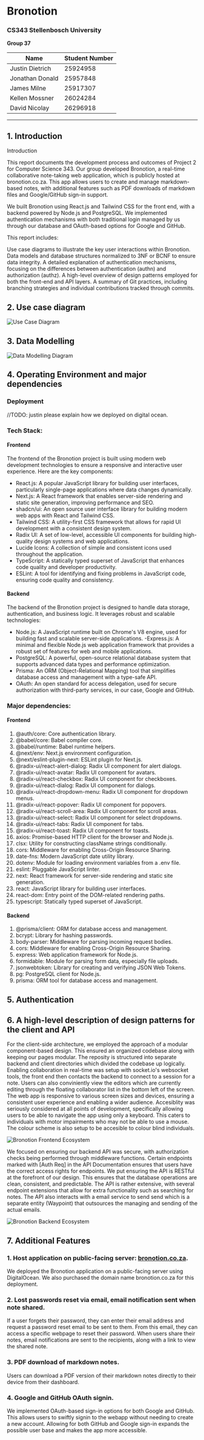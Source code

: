 # Bronotion

### CS343 Stellenbosch University  
**Group 37**

| **Name**          | **Student Number** |
|-------------------|--------------------|
| Justin Dietrich   | 25924958           |
| Jonathan Donald   | 25957848           |
| James Milne       | 25917307           |
| Kellen Mossner    | 26024284           |
| David Nicolay     | 26296918           |

---

## 1. Introduction

Introduction

This report documents the development process and outcomes of Project 2 for Computer Science 343. Our group developed Bronotion, a real-time collaborative note-taking web application, which is publicly hosted at bronotion.co.za. This app allows users to create and manage markdown-based notes, with additional features such as PDF downloads of markdown files and Google/GitHub sign-in support. 
 
We built Bronotion using React.js and Tailwind CSS for the front end, with a backend powered by Node.js and PostgreSQL. We implemented authentication mechanisms with both traditional login managed by us through our database and OAuth-based options for Google and GitHub.

This report includes:

Use case diagrams to illustrate the key user interactions within Bronotion.
Data models and database structures normalized to 3NF or BCNF to ensure data integrity.
A detailed explanation of authentication mechanisms, focusing on the differences between authentication (authn) and authorization (authz).
A high-level overview of design patterns employed for both the front-end and API layers.
A summary of Git practices, including branching strategies and individual contributions tracked through commits.

## 2. Use case diagram

![Use Case Diagram](resources/use-case-diagram-tp.png)

## 3. Data Modelling
![Data Modelling Diagram](resources/data-modelling-tp.png)

## 4. Operating Environment and major dependencies
### Deployment
//TODO: justin please explain how we deployed on digital ocean.

### Tech Stack:
#### Frontend
The frontend of the Bronotion project is built using modern web development technologies to ensure a responsive and interactive user experience. Here are the key components:

- React.js: A popular JavaScript library for building user interfaces, particularly single-page applications where data changes dynamically.
- Next.js: A React framework that enables server-side rendering and static site generation, improving performance and SEO.
- shadcn/ui: An open source user interface library for building modern web apps with React and Tailwind CSS. 
- Tailwind CSS: A utility-first CSS framework that allows for rapid UI development with a consistent design system.
- Radix UI: A set of low-level, accessible UI components for building high-quality design systems and web applications.
- Lucide Icons: A collection of simple and consistent icons used throughout the application.
- TypeScript: A statically typed superset of JavaScript that enhances code quality and developer productivity.
- ESLint: A tool for identifying and fixing problems in JavaScript code, ensuring code quality and consistency.

#### Backend
The backend of the Bronotion project is designed to handle data storage, authentication, and business logic. It leverages robust and scalable technologies:

- Node.js: A JavaScript runtime built on Chrome's V8 engine, used for building fast and scalable server-side applications.
-Express.js: A minimal and flexible Node.js web application framework that provides a robust set of features for web and mobile applications.
- PostgreSQL: A powerful, open-source relational database system that supports advanced data types and performance optimization.
- Prisma: An ORM (Object-Relational Mapping) tool that simplifies database access and management with a type-safe API.
- OAuth: An open standard for access delegation, used for secure authorization with third-party services, in our case, Google and GitHub.

### Major dependencies:
#### Frontend
1. @auth/core: Core authentication library.
2. @babel/core: Babel compiler core.
3. @babel/runtime: Babel runtime helpers.
4. @next/env: Next.js environment configuration.
5. @next/eslint-plugin-next: ESLint plugin for Next.js.
6. @radix-ui/react-alert-dialog: Radix UI component for alert dialogs.
7. @radix-ui/react-avatar: Radix UI component for avatars.
8. @radix-ui/react-checkbox: Radix UI component for checkboxes.
9. @radix-ui/react-dialog: Radix UI component for dialogs.
10. @radix-ui/react-dropdown-menu: Radix UI component for dropdown menus.
11. @radix-ui/react-popover: Radix UI component for popovers.
12. @radix-ui/react-scroll-area: Radix UI component for scroll areas.
13. @radix-ui/react-select: Radix UI component for select dropdowns.
14. @radix-ui/react-tabs: Radix UI component for tabs.
15. @radix-ui/react-toast: Radix UI component for toasts.
16. axios: Promise-based HTTP client for the browser and Node.js.
17. clsx: Utility for constructing className strings conditionally.
18. cors: Middleware for enabling Cross-Origin Resource Sharing.
19. date-fns: Modern JavaScript date utility library.
20. dotenv: Module for loading environment variables from a .env file.
21. eslint: Pluggable JavaScript linter.
22. next: React framework for server-side rendering and static site generation.
23. react: JavaScript library for building user interfaces.
24. react-dom: Entry point of the DOM-related rendering paths.
25. typescript: Statically typed superset of JavaScript.

#### Backend
1. @prisma/client: ORM for database access and management.
2. bcrypt: Library for hashing passwords.
3. body-parser: Middleware for parsing incoming request bodies.
4. cors: Middleware for enabling Cross-Origin Resource Sharing.
5. express: Web application framework for Node.js.
6. formidable: Module for parsing form data, especially file uploads.
7. jsonwebtoken: Library for creating and verifying JSON Web Tokens.
8. pg: PostgreSQL client for Node.js.
9. prisma: ORM tool for database access and management.

## 5. Authentication

## 6. A high-level description of design patterns for the client and API

For the client-side architecture, we employed the approach of a modular component-based design. This ensured an organized codebase along with keeping our pages modular. The reposity is structured into separate backend and client directories which divided the codebase up logically. Enabling collaboration in real-time was setup with socket.io's websocket tools, the front end then contacts the backend to connect to a session for a note. Users can also conviniently view the editors which are currently editing through the floating collaborator list in the bottom left of the screen. The web app is responsive to various screen sizes and devices, ensuring a consistent user experience and enabling a wider audience.
Accesiblity was seriously considered at all points of development, specifically allowing users to be able to navigate the app using only a keyboard. This caters to individuals with motor impairments who may not be able to use a mouse. 
The colour scheme is also setup to be accesible to colour blind individuals.

![Bronotion Frontend Ecosystem](resources/frontend-ecosystem.png)

We focused on ensuring our backend API was secure, with authorization checks being performed through middleware functions. Certain endpoints marked with [Auth Req] in the API Documentation ensures that users have the correct access rights for endpoints. We put ensuring the API is RESTful at the forefront of our design. This ensures that the database operations are clean, consistent, and predictable. The API is rather extensive, with several endpoint extensions that allow for extra functionality such as searching for notes. The API also interacts with a email service to send send which is a separate entity (Waypoint) that outsources the managing and sending of the actual emails.

![Bronotion Backend Ecosystem](resources/backend-ecosystem.png)

## 7. Additional Features

### 1. Host application on public-facing server: [bronotion.co.za](http://bronotion.co.za).

We deployed the Bronotion application on a public-facing server using DigitalOcean. We also purchased the domain name bronotion.co.za for this deployment.

### 2. Lost passwords reset via email, email notification sent when note shared.

If a user forgets their password, they can enter their email address and request a password reset email to be sent to them. From this email, they can access a specific webpage to  reset their password. When users share their notes, email notifications are sent to the recipients, along with a link to view the shared note.

### 3. PDF download of markdown notes.

Users can download a PDF version of their markdown notes directly to their device from their dashboard.

### 4. Google and GitHub OAuth signin.

We implemented OAuth-based sign-in options for both Google and GitHub. This allows users to swiftly signin to the webapp without needing to create a new account. Allowing for both GitHub and Google sign-in expands the possible user base and makes the app more accessible.
